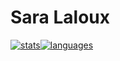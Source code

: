 # Sara Laloux

[![stats](https://github-readme-stats.vercel.app/api?username=saralaloux&show_icons=true&theme=omni&include_all_commits=true&count_private=true%22/%3E)]((https://github.com/anuraghazra/github-readme-stats))[![languages](https://github-readme-stats.vercel.app/api/top-langs/?username=saralaloux&layout=compact&langs_count=7&theme=omni%22/%3E)]((https://github.com/anuraghazra/github-readme-stats))